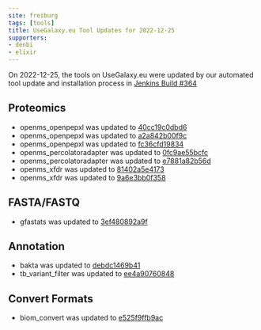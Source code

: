 ```yaml
---
site: freiburg
tags: [tools]
title: UseGalaxy.eu Tool Updates for 2022-12-25
supporters:
- denbi
- elixir
---
```


On 2022-12-25, the tools on UseGalaxy.eu were updated by our automated tool update and installation process in [Jenkins Build #364](https://build.galaxyproject.eu/job/usegalaxy-eu/job/install-tools/#364/)


## Proteomics

- openms_openpepxl was updated to [40cc19c0dbd6](https://toolshed.g2.bx.psu.edu/view/galaxyp/openms_openpepxl/40cc19c0dbd6)
- openms_openpepxl was updated to [a2a842b00f9c](https://toolshed.g2.bx.psu.edu/view/galaxyp/openms_openpepxl/a2a842b00f9c)
- openms_openpepxl was updated to [fc36cfd19834](https://toolshed.g2.bx.psu.edu/view/galaxyp/openms_openpepxl/fc36cfd19834)
- openms_percolatoradapter was updated to [0fc9ae55bcfc](https://toolshed.g2.bx.psu.edu/view/galaxyp/openms_percolatoradapter/0fc9ae55bcfc)
- openms_percolatoradapter was updated to [e7881a82b56d](https://toolshed.g2.bx.psu.edu/view/galaxyp/openms_percolatoradapter/e7881a82b56d)
- openms_xfdr was updated to [81402a5e4173](https://toolshed.g2.bx.psu.edu/view/galaxyp/openms_xfdr/81402a5e4173)
- openms_xfdr was updated to [9a6e3bb0f358](https://toolshed.g2.bx.psu.edu/view/galaxyp/openms_xfdr/9a6e3bb0f358)

## FASTA/FASTQ

- gfastats was updated to [3ef480892a9f](https://toolshed.g2.bx.psu.edu/view/bgruening/gfastats/3ef480892a9f)

## Annotation

- bakta was updated to [debdc1469b41](https://toolshed.g2.bx.psu.edu/view/iuc/bakta/debdc1469b41)
- tb_variant_filter was updated to [ee4a90760848](https://toolshed.g2.bx.psu.edu/view/iuc/tb_variant_filter/ee4a90760848)

## Convert Formats

- biom_convert was updated to [e525f9ffb9ac](https://toolshed.g2.bx.psu.edu/view/iuc/biom_convert/e525f9ffb9ac)

